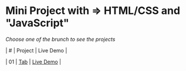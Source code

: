 # Mini Project with => HTML/CSS and "JavaScript"

_Choose one of the brunch to see the projects_

| # | Project | Live Demo |

<!-- | :-: | ------------------------------------------------------------------------------------------------------------------------- | --------------------------------------------------------------------------------- | -->

| 01 | [Tab](https://github.com/reza-talebii/vanilla--javascript/tree/Tab-project) | [Live Demo](-) |

<!-- | 03 | [Music player](https://github.com/reza-talebii/vanilla--javascript/tree/Tab-project) | [Live Demo](-) | -->
<!-- | 04 | [ Todo list ](https://github.com/reza-talebii/vanilla--javascript/tree/Tab-project) | [Live Demo](-) | -->
<!-- | 03 | [ Hangman ](https://github.com/reza-talebii/vanilla--javascript/tree/Tab-project) | [Live Demo](-) | -->
<!-- | 02 | [Rock Paper Scissors](https://github.com/reza-talebii/vanilla--javascript/tree/Tab-project) | [Live Demo](-) | -->
<!-- | 05 | [ Tic Tac Toe](https://github.com/reza-talebii/vanilla--javascript/tree/Tab-project) | [Live Demo](-) | -->
<!-- | 06 | [ Weather App](https://github.com/reza-talebii/vanilla--javascript/tree/Tab-project) | [Live Demo](-) | -->
<!-- | 07 | [Recipe App](https://github.com/reza-talebii/vanilla--javascript/tree/Tab-project) | [Live Demo](-) | -->
